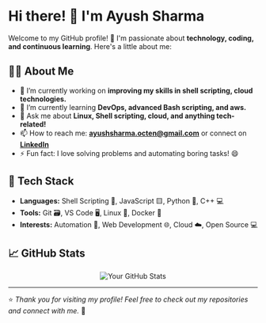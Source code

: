 # Hi there! 👋 I'm Ayush Sharma

Welcome to my GitHub profile! 🚀 I'm passionate about **technology, coding, and continuous learning**. Here's a little about me:

## 👨‍💻 About Me
- 🔭 I’m currently working on **improving my skills in shell scripting, cloud technologies.**
- 🌱 I’m currently learning **DevOps, advanced Bash scripting, and aws.**
- 💬 Ask me about **Linux, Shell scripting, cloud, and anything tech-related!**
-  📫 How to reach me: **ayushsharma.octen@gmail.com** or connect on **[LinkedIn](https://www.linkedin.com/in/ayush-sharma-46b234372/)**
- ⚡ Fun fact: I love solving problems and automating boring tasks! 😄

## 🔧 Tech Stack
- **Languages:** Shell Scripting 🐚, JavaScript 🟨, Python 🐍, C++ 💻
- **Tools:** Git 🗃️, VS Code 🖥️, Linux 🐧, Docker 🐳
- **Interests:** Automation 🤖, Web Development 🌐, Cloud ☁️, Open Source 💻

## 📈 GitHub Stats
<p align="center">
  <img src="https://github-readme-stats.vercel.app/api?username=ayush-octtt&show_icons=true&theme=radical" alt="Your GitHub Stats" />
</p>

---

⭐️ *Thank you for visiting my profile! Feel free to check out my repositories and connect with me.* 🚀
